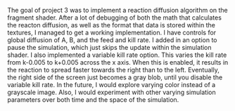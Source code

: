 The goal of project 3 was to implement a reaction diffusion algorithm on the fragment shader. After a lot of debugging of both the math that calculates the reacton diffusion, as well as the format that data is stored within the textures, I managed to get a working implementation. I have controls for global diffusion of A, B, and the feed and kill rate. I added in an option to pause the simulation, which just skips the update within the simulation shader. I also implemented a variable kill rate option. This varies the kill rate from k-0.005 to k+0.005 across the x axis. When this is enabled, it results in the reaction to spread faster towards the right than to the left. Eventually, the right side of the screen just becomes a gray blob, until you disable the variable kill rate. In the future, I would explore varying color instead of a grayscale image. Also, I would experiment with other varying simulation parameters over both time and the space of the simulation.